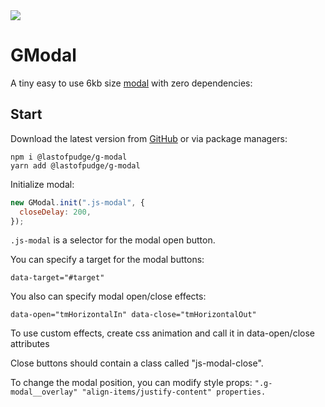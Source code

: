 <img src="https://styleci.io/repos/581013114/shield">

GModal
=======

A tiny easy to use 6kb size [modal](https://gmodal-docs.vercel.app/) with zero dependencies:

## Start

Download the latest version from [GitHub](https://github.com/lastofpudge/GModal/releases/latest
) or via package managers:
```
npm i @lastofpudge/g-modal
yarn add @lastofpudge/g-modal
```

Initialize modal:

```javascript
new GModal.init(".js-modal", {
  closeDelay: 200,
});
```

`.js-modal` is a selector for the modal open button.

You can specify a target for the modal buttons:

`data-target="#target"`

You also can specify modal open/close effects:

`data-open="tmHorizontalIn" data-close="tmHorizontalOut"`

To use custom effects, create css animation and call it in data-open/close attributes

Close buttons should contain a class called "js-modal-close".

To change the modal position, you can modify style props:
`".g-modal__overlay" "align-items/justify-content" properties.`
